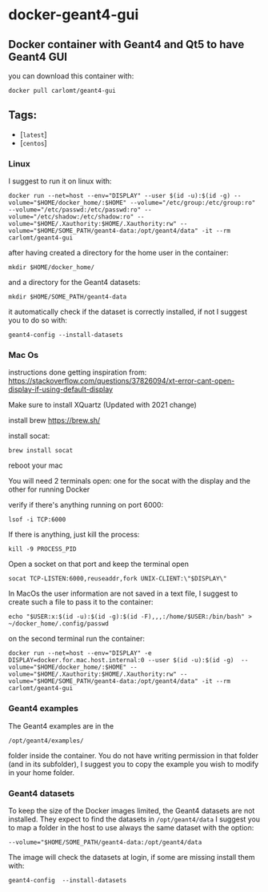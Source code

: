 # docker-geant4-gui

## Docker container with Geant4 and Qt5 to have Geant4 GUI

you can download this container with:

`docker pull carlomt/geant4-gui`

## Tags:

* [`latest`]
* [`centos`]

### Linux
I suggest to run it on linux with:

`docker run --net=host --env="DISPLAY" --user $(id -u):$(id -g) --volume="$HOME/docker_home/:$HOME" --volume="/etc/group:/etc/group:ro" --volume="/etc/passwd:/etc/passwd:ro" --volume="/etc/shadow:/etc/shadow:ro" --volume="$HOME/.Xauthority:$HOME/.Xauthority:rw" --volume="$HOME/SOME_PATH/geant4-data:/opt/geant4/data" -it --rm carlomt/geant4-gui`

after having created a directory for the home user in the container:

`mkdir $HOME/docker_home/`

and a directory for the Geant4 datasets:

`mkdir $HOME/SOME_PATH/geant4-data`

it automatically check if the dataset is correctly installed, if not I suggest you to do so with:

`geant4-config --install-datasets`


### Mac Os

instructions done getting inspiration from: https://stackoverflow.com/questions/37826094/xt-error-cant-open-display-if-using-default-display

Make sure to install XQuartz (Updated with 2021 change)

install brew https://brew.sh/

install socat:

`brew install socat`

reboot your mac

You will need 2 terminals open: one for the socat with the display and the other for running Docker

 verify if there's anything running on port 6000:

`lsof -i TCP:6000`

If there is anything, just kill the process:

`kill -9 PROCESS_PID`

Open a socket on that port and keep the terminal open

`socat TCP-LISTEN:6000,reuseaddr,fork UNIX-CLIENT:\"$DISPLAY\"`

In MacOs the user information are not saved in a text file, I suggest to create such a file to pass it to the container:

`echo "$USER:x:$(id -u):$(id -g):$(id -F),,,:/home/$USER:/bin/bash" > ~/docker_home/.config/passwd`

on the second terminal run the container:

`docker run --net=host --env="DISPLAY" -e DISPLAY=docker.for.mac.host.internal:0 --user $(id -u):$(id -g)  --volume="$HOME/docker_home/:$HOME" --volume="$HOME/.Xauthority:$HOME/.Xauthority:rw" --volume="$HOME/SOME_PATH/geant4-data:/opt/geant4/data" -it --rm carlomt/geant4-gui`

### Geant4 examples

The Geant4 examples are in the

`/opt/geant4/examples/`

folder inside the container. You do not have writing permission in that folder (and in its subfolder), I suggest you to copy the example you wish to modify in your home folder.


### Geant4 datasets

To keep the size of the Docker images limited, the Geant4 datasets are not installed. They expect to find the datasets in
`/opt/geant4/data`
I suggest you to map a folder in the host to use always the same dataset with the option:

`--volume="$HOME/SOME_PATH/geant4-data:/opt/geant4/data`

The image will check the datasets at login, if some are missing install them with:

`geant4-config  --install-datasets`
